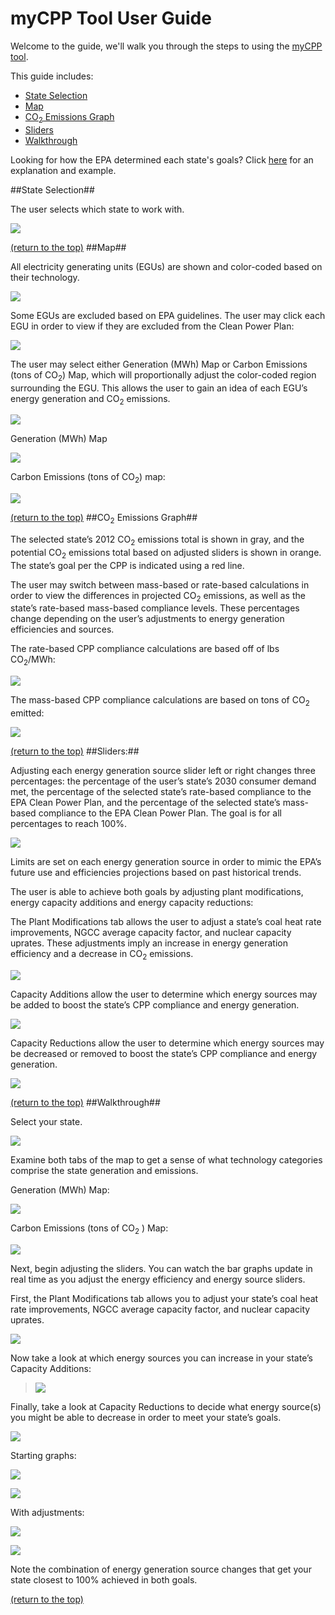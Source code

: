 # myCPP Tool User Guide

Welcome to the guide, we'll walk you through the steps to using the [myCPP tool](https://bccpp.shinyapps.io/mycpp/).

This guide includes:
* [State Selection](#state-selection)
* [Map](#map)
* [CO<sub>2</sub> Emissions Graph](#co2-emissions-graph)
* [Sliders](#sliders)
* [Walkthrough](#walkthrough)

Looking for how the EPA determined each state's goals? Click [here](https://mycpp.gitbooks.io/tool/content/how_does_the_epa_arrive_at_the_2030_goal.html) for an explanation and example.

##State Selection##

The user selects which state to work with.

![](https://raw.githubusercontent.com/mycpp/myCPP/master/documentation/screenshots/media%20for%20wiki/image1.png)

[(return to the top)](#welcome-to-the-tool-user-guide)
##Map##

All electricity generating units (EGUs) are shown and color-coded based on their technology.

![](https://raw.githubusercontent.com/mycpp/myCPP/master/documentation/screenshots/media%20for%20wiki/image2.png)

Some EGUs are excluded based on EPA guidelines. The user may click each EGU in order to view if they are excluded from the Clean Power Plan:

![](https://raw.githubusercontent.com/mycpp/myCPP/master/documentation/screenshots/media%20for%20wiki/image3.png)

The user may select either Generation (MWh) Map or Carbon Emissions (tons of CO<sub>2</sub>) Map, which will proportionally adjust the color-coded region surrounding the EGU. This allows the user to gain an idea of each EGU’s energy generation and CO<sub>2</sub> emissions.

![](https://raw.githubusercontent.com/mycpp/myCPP/master/documentation/screenshots/media%20for%20wiki/image4.png)

Generation (MWh) Map

![](https://raw.githubusercontent.com/mycpp/myCPP/master/documentation/screenshots/media%20for%20wiki/image5.png)

Carbon Emissions (tons of CO<sub>2</sub>) map:

![](https://raw.githubusercontent.com/mycpp/myCPP/master/documentation/screenshots/media%20for%20wiki/image6.png)

[(return to the top)](#welcome-to-the-tool-user-guide)
##CO<sub>2</sub> Emissions Graph##

The selected state’s 2012 CO<sub>2</sub> emissions total is shown in gray, and the potential CO<sub>2</sub> emissions total based on adjusted sliders is shown in orange. The state’s goal per the CPP is indicated using a red line.

The user may switch between mass-based or rate-based calculations in order to view the differences in projected CO<sub>2</sub> emissions, as well as the state’s rate-based mass-based compliance levels. These percentages change depending on the user’s adjustments to energy generation efficiencies and sources.

The rate-based CPP compliance calculations are based off of lbs CO<sub>2</sub>/MWh:

![](https://raw.githubusercontent.com/mycpp/myCPP/master/documentation/screenshots/media%20for%20wiki/image7.png)

The mass-based CPP compliance calculations are based on tons of CO<sub>2</sub> emitted:

![](https://raw.githubusercontent.com/mycpp/myCPP/master/documentation/screenshots/media%20for%20wiki/image8.png)

[(return to the top)](#welcome-to-the-tool-user-guide)
##Sliders:##

Adjusting each energy generation source slider left or right changes three percentages: the percentage of the user’s state’s 2030 consumer demand met, the percentage of the selected state’s rate-based compliance to the EPA Clean Power Plan, and the percentage of the selected state’s mass-based compliance to the EPA Clean Power Plan. The goal is for all percentages to reach 100%.

![](https://raw.githubusercontent.com/mycpp/myCPP/master/documentation/screenshots/media%20for%20wiki/image9.png)

Limits are set on each energy generation source in order to mimic the EPA’s future use and efficiencies projections based on past historical trends.

The user is able to achieve both goals by adjusting plant modifications, energy capacity additions and energy capacity reductions:

The Plant Modifications tab allows the user to adjust a state’s coal heat rate improvements, NGCC average capacity factor, and nuclear capacity uprates. These adjustments imply an increase in energy generation efficiency and a decrease in CO<sub>2</sub> emissions.

![](https://raw.githubusercontent.com/mycpp/myCPP/master/documentation/screenshots/media%20for%20wiki/image10.png)

Capacity Additions allow the user to determine which energy sources may be added to boost the state’s CPP compliance and energy generation.

![](https://raw.githubusercontent.com/mycpp/myCPP/master/documentation/screenshots/media%20for%20wiki/image11.png)

Capacity Reductions allow the user to determine which energy sources may be decreased or removed to boost the state’s CPP compliance and energy generation.

![](https://raw.githubusercontent.com/mycpp/myCPP/master/documentation/screenshots/media%20for%20wiki/image12.png)

[(return to the top)](#welcome-to-the-tool-user-guide)
##Walkthrough##

Select your state.

![](https://raw.githubusercontent.com/mycpp/myCPP/master/documentation/screenshots/media%20for%20wiki/image1.png)

Examine both tabs of the map to get a sense of what technology categories comprise the state generation and emissions.

Generation (MWh) Map:

![](https://raw.githubusercontent.com/mycpp/myCPP/master/documentation/screenshots/media%20for%20wiki/image5.png)

Carbon Emissions (tons of CO<sub>2</sub> ) Map:

![](https://raw.githubusercontent.com/mycpp/myCPP/master/documentation/screenshots/media%20for%20wiki/image6.png)

Next, begin adjusting the sliders. You can watch the bar graphs update in real time as you adjust the energy efficiency and energy source sliders.

First, the Plant Modifications tab allows you to adjust your state’s coal heat rate improvements, NGCC average capacity factor, and nuclear capacity uprates.

![](https://raw.githubusercontent.com/mycpp/myCPP/master/documentation/screenshots/media%20for%20wiki/image10.png)

Now take a look at which energy sources you can increase in your state’s Capacity Additions:

> ![](https://raw.githubusercontent.com/mycpp/myCPP/master/documentation/screenshots/media%20for%20wiki/image11.png)

Finally, take a look at Capacity Reductions to decide what energy source(s) you might be able to decrease in order to meet your state’s goals.

![](https://raw.githubusercontent.com/mycpp/myCPP/master/documentation/screenshots/media%20for%20wiki/image12.png)

Starting graphs:

![](https://raw.githubusercontent.com/mycpp/myCPP/master/documentation/screenshots/media%20for%20wiki/image13.png)

![](https://raw.githubusercontent.com/mycpp/myCPP/master/documentation/screenshots/media%20for%20wiki/image14.png)

With adjustments:

![](https://raw.githubusercontent.com/mycpp/myCPP/master/documentation/screenshots/media%20for%20wiki/image15.png)

![](https://raw.githubusercontent.com/mycpp/myCPP/master/documentation/screenshots/media%20for%20wiki/image16.png)

Note the combination of energy generation source changes that get your state closest to 100% achieved in both goals.

[(return to the top)](#welcome-to-the-tool-user-guide)
